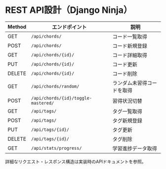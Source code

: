# REST API設計（Django Ninja）

| Method | エンドポイント | 説明 |
|--------|---------------|------|
| GET    | `/api/chords/` | コード一覧取得 |
| POST   | `/api/chords/` | コード新規登録 |
| GET    | `/api/chords/{id}/` | コード詳細取得 |
| PUT    | `/api/chords/{id}/` | コード更新 |
| DELETE | `/api/chords/{id}/` | コード削除 |
| GET    | `/api/chords/random/` | ランダム未習得コードを取得 |
| POST   | `/api/chords/{id}/toggle-mastered/` | 習得状況切替 |
| GET    | `/api/tags/` | タグ一覧取得 |
| POST   | `/api/tags/` | タグ新規登録 |
| PUT    | `/api/tags/{id}/` | タグ更新 |
| DELETE | `/api/tags/{id}/` | タグ削除 |
| GET    | `/api/stats/progress/` | 学習進捗データ取得 |

詳細なリクエスト・レスポンス構造は実装時のAPIドキュメントを参照。
